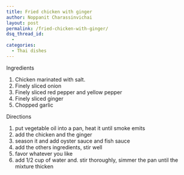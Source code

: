 ```yaml
---
title: Fried chicken with ginger
author: Noppanit Charassinvichai
layout: post
permalink: /fried-chicken-with-ginger/
dsq_thread_id:
  - 
categories:
  - Thai dishes
---
```

Ingredients

1. Chicken marinated with salt.  
2. Finely sliced onion  
3. Finely sliced red pepper and yellow pepper  
4. Finely sliced ginger  
5. Chopped garlic

Directions

1. put vegetable oil into a pan, heat it until smoke emits  
2. add the chicken and the ginger  
3. season it and add oyster sauce and fish sauce  
4. add the others ingredients, stir well  
5. favor whatever you like  
6. add 1/2 cup of water and. stir thoroughly, simmer the pan until the mixture thicken
